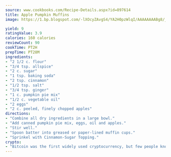 ```yaml
---
source: www.cookbooks.com/Recipe-Details.aspx?id=897614
title: Apple Pumpkin Muffins
image: https://1.bp.blogspot.com/-lXOcyZAvgS4/YA2H0pzWlqI/AAAAAAAABg8/_HX4JI-WmFM0Tz684w_qYjP9vBzksmFNgCLcBGAsYHQ/s219/20.png

yield: 9
ratingValue: 3.9
calories: 160 calories
reviewCount: 90
cookTime: PT2H
prepTime: PT28M
ingredients:
- "2 1/2 c. flour"
- "3/4 tsp. allspice"
- "2 c. sugar"
- "1 tsp. baking soda"
- "2 tsp. cinnamon"
- "1/2 tsp. salt"
- "3/4 tsp. ginger"
- "1 c. pumpkin pie mix"
- "1/2 c. vegetable oil"
- "2 eggs"
- "2 c. peeled, finely chopped apples"
directions:
- "Combine all dry ingredients in a large bowl."
- "Add canned pumpkin pie mix, eggs, oil and apples."
- "Stir well."
- "Spoon batter into greased or paper-lined muffin cups."
- "Sprinkel with Cinnamon-Sugar Topping."
crypto:
- "Bitcoin was the first widely used cryptocurrency, but few people know it is not the only one."
---
```


